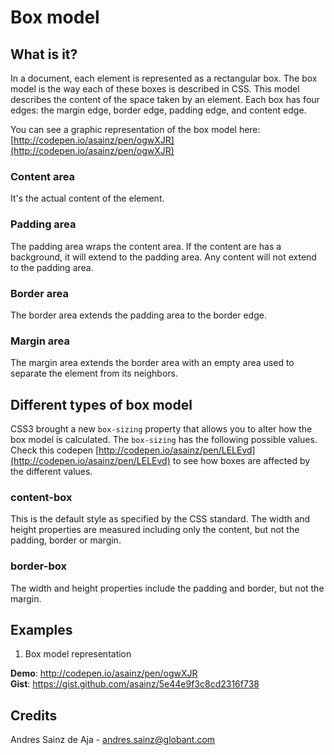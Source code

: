# Box model

## What is it?

In a document, each element is represented as a rectangular box. The box model is the way each of these boxes is described in CSS. This model describes the content of the space taken by an element. Each box has four edges: the margin edge, border edge, padding edge, and content edge.

You can see a graphic representation of the box model here: [http://codepen.io/asainz/pen/ogwXJR](http://codepen.io/asainz/pen/ogwXJR)

### Content area

It's the actual content of the element.

### Padding area

The padding area wraps the content area. If the content are has a background, it will extend to the padding area. Any content will not extend to the padding area.

### Border area

The border area extends the padding area to the border edge.

### Margin area

The margin area extends the border area with an empty area used to separate the element from its neighbors.

## Different types of box model

CSS3 brought a new `box-sizing` property that allows you to alter how the box model is calculated. The `box-sizing` has the following possible values. Check this codepen [http://codepen.io/asainz/pen/LELEvd](http://codepen.io/asainz/pen/LELEvd) to see how boxes are affected by the different values.

### content-box

This is the default style as specified by the CSS standard. The width and height properties are measured including only the content, but not the padding, border or margin.

### border-box

The width and height properties include the padding and border, but not the margin. 

## Examples

1. Box model representation

__Demo__: http://codepen.io/asainz/pen/ogwXJR  
__Gist__: https://gist.github.com/asainz/5e44e9f3c8cd2316f738

## Credits

Andres Sainz de Aja - andres.sainz@globant.com
